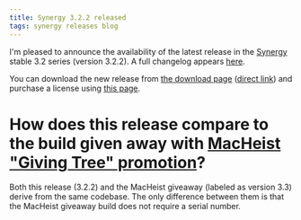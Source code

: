 ```yaml
---
title: Synergy 3.2.2 released
tags: synergy releases blog
---
```


I'm pleased to announce the availability of the latest release in the [Synergy](/wiki/Synergy) stable 3.2 series (version 3.2.2). A full changelog appears [here](http://typechecked.net/a/products/synergy-classic/history/#3.2.2).

You can download the new release from [the download page](http://typechecked.net/a/products/synergy-classic/download/) ([direct link](http://typechecked.net/download.php?item=SynergyJaguar.zip)) and purchase a license using [this page](https://typechecked.net/a/products/synergy-classic/purchase/).

# How does this release compare to the build given away with [MacHeist "Giving Tree" promotion](http://givingtree.macheist.com/)?

Both this release (3.2.2) and the MacHeist giveaway (labeled as version 3.3) derive from the same codebase. The only difference between them is that the MacHeist giveaway build does not require a serial number.
